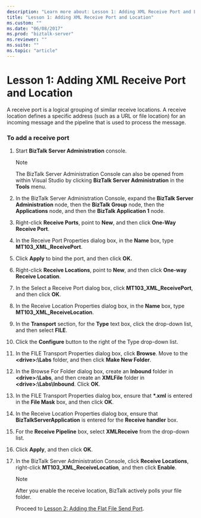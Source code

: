 ```yaml
---
description: "Learn more about: Lesson 1: Adding XML Receive Port and Location"
title: "Lesson 1: Adding XML Receive Port and Location"
ms.custom: ""
ms.date: "06/08/2017"
ms.prod: "biztalk-server"
ms.reviewer: ""
ms.suite: ""
ms.topic: "article"
---
```

# Lesson 1: Adding XML Receive Port and Location
A receive port is a logical grouping of similar receive locations. A receive location defines a specific address (such as a URL or file location) for an incoming message and the pipeline that is used to process the message.  
  
### To add a receive port  
  
1. Start **BizTalk Server Administration** console.  
  
   > [!NOTE]
   >  The BizTalk Server Administration Console can also be opened from within Visual Studio by clicking **BizTalk Server Administration** in the **Tools** menu.  
  
2. In the BizTalk Server Administration Console, expand the **BizTalk Server Administration** node, then the **BizTalk Group** node, then the **Applications** node, and then the **BizTalk Application 1** node.  
  
3. Right-click **Receive Ports**, point to **New**, and then click **One-Way Receive Port**.  
  
4. In the Receive Port Properties dialog box, in the **Name** box, type **MT103_XML_ReceivePort**.  
  
5. Click **Apply** to bind the port, and then click **OK.**  
  
6. Right-click **Receive Locations**, point to **New**, and then click **One-way Receive Location**.  
  
7. In the Select a Receive Port dialog box, click **MT103_XML_ReceivePort**, and then click **OK**.  
  
8. In the Receive Location Properties dialog box, in the **Name** box, type **MT103_XML_ReceiveLocation**.  
  
9. In the **Transport** section, for the **Type** text box, click the drop-down list, and then select **FILE**.  
  
10. Click the **Configure** button to the right of the Type drop-down list.  
  
11. In the FILE Transport Properties dialog box, click **Browse**. Move to the **\<drive\>:\Labs** folder, and then click **Make New Folder**.  
  
12. In the Browse For Folder dialog box, create an **Inbound** folder in **\<drive\>:\Labs**, and then create an **XMLFile** folder in **\<drive\>:\Labs\Inbound**. Click **OK**.  
  
13. In the FILE Transport Properties dialog box, ensure that **\*.xml** is entered in the **File Mask** box, and then click **OK**.  
  
14. In the Receive Location Properties dialog box, ensure that **BizTalkServerApplication** is entered for the **Receive handler** box.  
  
15. For the **Receive Pipeline** box, select **XMLReceive** from the drop-down list.  
  
16. Click **Apply**, and then click **OK**.  
  
17. In the BizTalk Server Administration Console, click **Receive Locations**, right-click **MT103_XML_ReceiveLocation**, and then click **Enable**.  
  
    > [!NOTE]
    >  After you enable the receive location, BizTalk actively polls your file folder.  
  
    Proceed to [Lesson 2: Adding the Flat File Send Port](../../adapters-and-accelerators/accelerator-swift/lesson-2-adding-a-flat-file-send-port.md).
